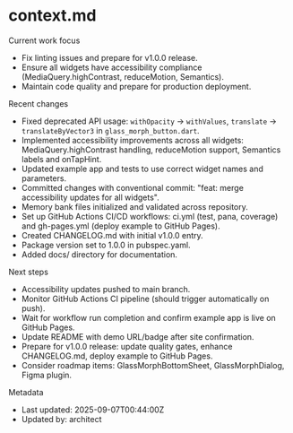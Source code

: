 # context.md

Current work focus

- Fix linting issues and prepare for v1.0.0 release.
- Ensure all widgets have accessibility compliance (MediaQuery.highContrast, reduceMotion, Semantics).
- Maintain code quality and prepare for production deployment.

Recent changes

- Fixed deprecated API usage: `withOpacity` → `withValues`, `translate` → `translateByVector3` in `glass_morph_button.dart`.
- Implemented accessibility improvements across all widgets: MediaQuery.highContrast handling, reduceMotion support, Semantics labels and onTapHint.
- Updated example app and tests to use correct widget names and parameters.
- Committed changes with conventional commit: "feat: merge accessibility updates for all widgets".
- Memory bank files initialized and validated across repository.
- Set up GitHub Actions CI/CD workflows: ci.yml (test, pana, coverage) and gh-pages.yml (deploy example to GitHub Pages).
- Created CHANGELOG.md with initial v1.0.0 entry.
- Package version set to 1.0.0 in pubspec.yaml.
- Added docs/ directory for documentation.

Next steps

- Accessibility updates pushed to main branch.
- Monitor GitHub Actions CI pipeline (should trigger automatically on push).
- Wait for workflow run completion and confirm example app is live on GitHub Pages.
- Update README with demo URL/badge after site confirmation.
- Prepare for v1.0.0 release: update quality gates, enhance CHANGELOG.md, deploy example to GitHub Pages.
- Consider roadmap items: GlassMorphBottomSheet, GlassMorphDialog, Figma plugin.

Metadata

- Last updated: 2025-09-07T00:44:00Z
- Updated by: architect
